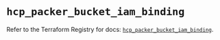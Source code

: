 # `hcp_packer_bucket_iam_binding`

Refer to the Terraform Registry for docs: [`hcp_packer_bucket_iam_binding`](https://registry.terraform.io/providers/hashicorp/hcp/0.95.1/docs/resources/packer_bucket_iam_binding).

